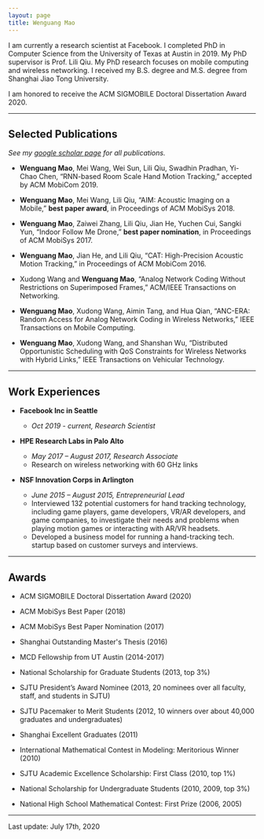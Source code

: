 ```yaml
---
layout: page
title: Wenguang Mao
---
```


I am currently a research scientist at Facebook. I completed PhD in Computer Science from the University of Texas at Austin in 2019. My PhD supervisor is Prof. Lili Qiu. My PhD research focuses on mobile computing and wireless networking. I received my B.S. degree and M.S. degree from Shanghai Jiao Tong University.

I am honored to receive the ACM SIGMOBILE Doctoral Dissertation Award 2020.

---

## Selected Publications

*See my [google scholar page](https://scholar.google.com/citations?user=_jeddYwAAAAJ&hl=en) for all publications.*

- **Wenguang Mao**, Mei Wang, Wei Sun, Lili Qiu, Swadhin Pradhan, Yi-Chao Chen, “RNN-based Room Scale Hand Motion Tracking,” accepted by ACM MobiCom 2019.

- **Wenguang Mao**, Mei Wang, Lili Qiu, “AIM: Acoustic Imaging on a Mobile,” **best paper award**, in Proceedings of ACM MobiSys 2018.

- **Wenguang Mao**, Zaiwei Zhang, Lili Qiu, Jian He, Yuchen Cui, Sangki Yun, “Indoor Follow Me Drone,” **best paper nomination**, in Proceedings of ACM MobiSys 2017.

- **Wenguang Mao**, Jian He, and Lili Qiu, “CAT: High-Precision Acoustic Motion Tracking,” in Proceedings of ACM MobiCom 2016.

- Xudong Wang and **Wenguang Mao**, “Analog Network Coding Without Restrictions on Superimposed Frames,” ACM/IEEE Transactions on Networking.

- **Wenguang Mao**, Xudong Wang, Aimin Tang, and Hua Qian, “ANC-ERA: Random Access for Analog Network Coding in Wireless Networks,” IEEE Transactions on Mobile Computing.

- **Wenguang Mao**, Xudong Wang, and Shanshan Wu, “Distributed Opportunistic Scheduling with QoS Constraints for Wireless Networks with Hybrid Links,” IEEE Transactions on Vehicular Technology.

---

## Work Experiences

- **Facebook Inc in Seattle**

  - *Oct 2019 - current, Research Scientist*

- **HPE Research Labs in Palo Alto**

  - *May 2017 – August 2017, Research Associate*
  - Research on wireless networking with 60 GHz links

- **NSF Innovation Corps in Arlington**
  
  - *June 2015 – August 2015, Entrepreneurial Lead*
  - Interviewed 132 potential customers for hand tracking technology, including game players, game developers, VR/AR developers, and game companies, to investigate their needs and problems when playing motion games or interacting with AR/VR headsets.
  - Developed a business model for running a hand-tracking tech. startup based on customer surveys and interviews.

---

## Awards

- ACM SIGMOBILE Doctoral Dissertation Award (2020)

- ACM MobiSys Best Paper (2018)

- ACM MobiSys Best Paper Nomination (2017)

- Shanghai Outstanding Master's Thesis (2016)

- MCD Fellowship from UT Austin (2014-2017)

- National Scholarship for Graduate Students (2013, top 3%)

- SJTU President’s Award Nominee (2013, 20 nominees over all faculty, staff, and students in SJTU)

- SJTU Pacemaker to Merit Students (2012, 10 winners over about 40,000 graduates and undergraduates)

- Shanghai Excellent Graduates (2011)

- International Mathematical Contest in Modeling: Meritorious Winner (2010)

- SJTU Academic Excellence Scholarship: First Class (2010, top 1%)

- National Scholarship for Undergraduate Students (2010, 2009, top 3%)

- National High School Mathematical Contest: First Prize (2006, 2005)

---

Last update: July 17th, 2020
